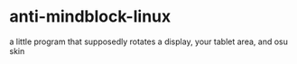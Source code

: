 # anti-mindblock-linux
a little program that supposedly rotates a display, your tablet area, and osu skin

